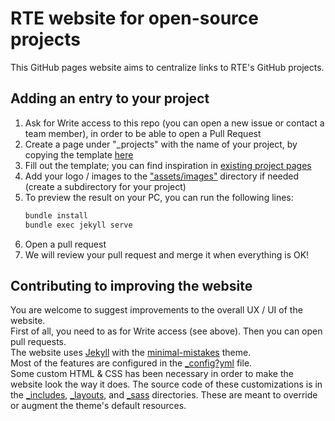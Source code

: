 # RTE website for open-source projects

This GitHub pages website aims to centralize links to RTE's GitHub projects.  

## Adding an entry to your project
1. Ask for Write access to this repo (you can open a new issue or contact a team member), in order to be able to open a Pull Request
2. Create a page under "_projects" with the name of your project, by copying the template [here](docs/project_template.md)
3. Fill out the template; you can find inspiration in [existing project pages](_projects)
4. Add your logo / images to the ["assets/images"](assets/images) directory if needed (create a subdirectory for your project)
5. To preview the result on your PC, you can run the following lines:
   ~~~bash
   bundle install
   bundle exec jekyll serve
   ~~~
6. Open a pull request
7. We will review your pull request and merge it when everything is OK!

## Contributing to improving the website
You are welcome to suggest improvements to the overall UX / UI of the website.  
First of all, you need to as for Write access (see above). Then you can open pull requests.    
The website uses [Jekyll](https://jekyllrb.com) with the [minimal-mistakes](https://github.com/mmistakes/minimal-mistakes) theme.  
Most of the features are configured in the [_config?yml](_config.yml) file.  
Some custom HTML & CSS has been necessary in order to make the website look the way it does. The source code of these customizations 
is in the [_includes](_includes), [_layouts](_layouts), and [_sass](_sass) directories. These are meant to override or augment the theme's 
default resources.  
